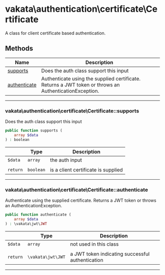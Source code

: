 # vakata\authentication\certificate\Certificate
A class for client certificate based authentication.

## Methods

| Name | Description |
|------|-------------|
|[supports](#vakata\authentication\certificate\certificatesupports)|Does the auth class support this input|
|[authenticate](#vakata\authentication\certificate\certificateauthenticate)|Authenticate using the supplied certificate. Returns a JWT token or throws an AuthenticationException.|

---



### vakata\authentication\certificate\Certificate::supports
Does the auth class support this input  


```php
public function supports (  
    array $data  
) : boolean    
```

|  | Type | Description |
|-----|-----|-----|
| `$data` | `array` | the auth input |
|  |  |  |
| `return` | `boolean` | is a client certificate is supplied |

---


### vakata\authentication\certificate\Certificate::authenticate
Authenticate using the supplied certificate. Returns a JWT token or throws an AuthenticationException.  


```php
public function authenticate (  
    array $data  
) : \vakata\jwt\JWT    
```

|  | Type | Description |
|-----|-----|-----|
| `$data` | `array` | not used in this class |
|  |  |  |
| `return` | `\vakata\jwt\JWT` | a JWT token indicating successful authentication |

---

